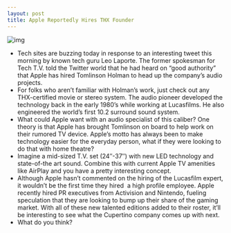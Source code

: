 ```yaml
---
layout: post
title: Apple Reportedly Hires THX Founder
---
```

![img](http://media.idownloadblog.com/wp-content/uploads/2011/05/thx.jpg)
* Tech sites are buzzing today in response to an interesting tweet this morning by known tech guru Leo Laporte. The former spokesman for Tech T.V. told the Twitter world that he had heard on “good authority” that Apple has hired Tomlinson Holman to head up the company’s audio projects.
* For folks who aren’t familiar with Holman’s work, just check out any THX-certified movie or stereo system. The audio pioneer developed the technology back in the early 1980’s while working at Lucasfilms. He also engineered the world’s first 10.2 surround sound system.
* What could Apple want with an audio specialist of this caliber? One theory is that Apple has brought Tomlinson on board to help work on their rumored TV device. Apple’s motto has always been to make technology easier for the everyday person, what if they were looking to do that with home theatre?
* Imagine a mid-sized T.V. set (24″-37″) with new LED technology and state-of-the art sound. Combine this with current Apple TV amenities like AirPlay and you have a pretty interesting concept.
* Although Apple hasn’t commented on the hiring of the Lucasfilm expert, it wouldn’t be the first time they hired  a high profile employee. Apple recently hired PR executives from Activision and Nintendo, fueling speculation that they are looking to bump up their share of the gaming market. With all of these new talented editions added to their roster, it’ll be interesting to see what the Cupertino company comes up with next.
* What do you think?


